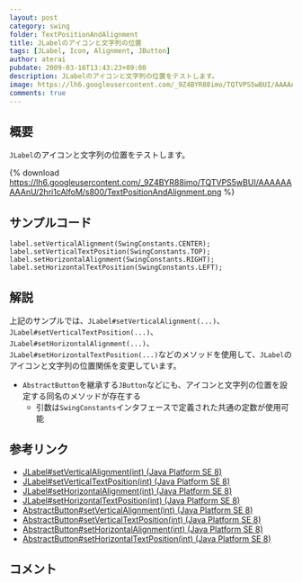 ```yaml
---
layout: post
category: swing
folder: TextPositionAndAlignment
title: JLabelのアイコンと文字列の位置
tags: [JLabel, Icon, Alignment, JButton]
author: aterai
pubdate: 2009-03-16T13:43:23+09:00
description: JLabelのアイコンと文字列の位置をテストします。
image: https://lh6.googleusercontent.com/_9Z4BYR88imo/TQTVPS5wBUI/AAAAAAAAAnU/2hri1cAlfoM/s800/TextPositionAndAlignment.png
comments: true
---
```

## 概要
`JLabel`のアイコンと文字列の位置をテストします。

{% download https://lh6.googleusercontent.com/_9Z4BYR88imo/TQTVPS5wBUI/AAAAAAAAAnU/2hri1cAlfoM/s800/TextPositionAndAlignment.png %}

## サンプルコード
<pre class="prettyprint"><code>label.setVerticalAlignment(SwingConstants.CENTER);
label.setVerticalTextPosition(SwingConstants.TOP);
label.setHorizontalAlignment(SwingConstants.RIGHT);
label.setHorizontalTextPosition(SwingConstants.LEFT);
</code></pre>

## 解説
上記のサンプルでは、`JLabel#setVerticalAlignment(...)`、`JLabel#setVerticalTextPosition(...)`、`JLabel#setHorizontalAlignment(...)`、`JLabel#setHorizontalTextPosition(...)`などのメソッドを使用して、`JLabel`のアイコンと文字列の位置関係を変更しています。

- `AbstractButton`を継承する`JButton`などにも、アイコンと文字列の位置を設定する同名のメソッドが存在する
    - 引数は`SwingConstants`インタフェースで定義された共通の定数が使用可能

<!-- dummy comment line for breaking list -->

## 参考リンク
- [JLabel#setVerticalAlignment(int) (Java Platform SE 8)](https://docs.oracle.com/javase/jp/8/docs/api/javax/swing/JLabel.html#setVerticalAlignment-int-)
- [JLabel#setVerticalTextPosition(int) (Java Platform SE 8)](https://docs.oracle.com/javase/jp/8/docs/api/javax/swing/JLabel.html#setVerticalTextPosition-int-)
- [JLabel#setHorizontalAlignment(int) (Java Platform SE 8)](https://docs.oracle.com/javase/jp/8/docs/api/javax/swing/JLabel.html#setHorizontalAlignment-int-)
- [JLabel#setHorizontalTextPosition(int) (Java Platform SE 8)](https://docs.oracle.com/javase/jp/8/docs/api/javax/swing/JLabel.html#setHorizontalTextPosition-int-)
- [AbstractButton#setVerticalAlignment(int) (Java Platform SE 8)](https://docs.oracle.com/javase/jp/8/docs/api/javax/swing/AbstractButton.html#setVerticalAlignment-int-)
- [AbstractButton#setVerticalTextPosition(int) (Java Platform SE 8)](https://docs.oracle.com/javase/jp/8/docs/api/javax/swing/AbstractButton.html#setVerticalTextPosition-int-)
- [AbstractButton#setHorizontalAlignment(int) (Java Platform SE 8)](https://docs.oracle.com/javase/jp/8/docs/api/javax/swing/AbstractButton.html#setHorizontalAlignment-int-)
- [AbstractButton#setHorizontalTextPosition(int) (Java Platform SE 8)](https://docs.oracle.com/javase/jp/8/docs/api/javax/swing/AbstractButton.html#setHorizontalTextPosition-int-)

<!-- dummy comment line for breaking list -->

## コメント
